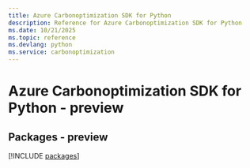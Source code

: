 ```yaml
---
title: Azure Carbonoptimization SDK for Python
description: Reference for Azure Carbonoptimization SDK for Python
ms.date: 10/21/2025
ms.topic: reference
ms.devlang: python
ms.service: carbonoptimization
---
```

# Azure Carbonoptimization SDK for Python - preview
## Packages - preview
[!INCLUDE [packages](carbonoptimization-index.md)]
